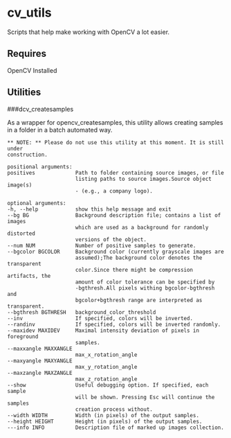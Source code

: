 cv_utils
========

Scripts that help make working with OpenCV a lot easier.

Requires
--------

OpenCV Installed

Utilities
---------

###dcv_createsamples

As a wrapper for opencv_createsamples, this utility allows creating samples in
a folder in a batch automated way.

    ** NOTE: ** Please do not use this utility at this moment. It is still under
    construction.

    positional arguments:
    positives             Path to folder containing source images, or file
                          listing paths to source images.Source object image(s)
                          - (e.g., a company logo).

    optional arguments:
    -h, --help            show this help message and exit
    --bg BG               Background description file; contains a list of images
                          which are used as a background for randomly distorted
                          versions of the object.
    --num NUM             Number of positive samples to generate.
    --bgcolor BGCOLOR     Background color (currently grayscale images are
                          assumed);The background color denotes the transparent
                          color.Since there might be compression artifacts, the
                          amount of color tolerance can be specified by
                          -bgthresh.All pixels withing bgcolor-bgthresh and
                          bgcolor+bgthresh range are interpreted as transparent.
    --bgthresh BGTHRESH   background_color_threshold
    --inv                 If specified, colors will be inverted.
    --randinv             If specified, colors will be inverted randomly.
    --maxidev MAXIDEV     Maximal intensity deviation of pixels in foreground
                          samples.
    --maxxangle MAXXANGLE
                          max_x_rotation_angle
    --maxyangle MAXYANGLE
                          max_y_rotation_angle
    --maxzangle MAXZANGLE
                          max_z_rotation_angle
    --show                Useful debugging option. If specified, each sample
                          will be shown. Pressing Esc will continue the samples
                          creation process without.
    --width WIDTH         Width (in pixels) of the output samples.
    --height HEIGHT       Height (in pixels) of the output samples.
    ---info INFO          Description file of marked up images collection.

